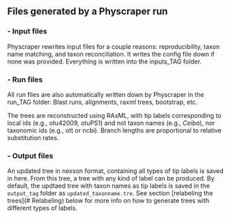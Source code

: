 ## Files generated by a Physcraper run

### - Input files

Physcraper rewrites input files for a couple reasons: reproducibility, taxon name matching, and taxon reconciliation.
It writes the config file down if none was provided. Everything is written into the inputs_TAG folder.

### - Run files

All run files are also automatically written down by Physcraper in the run_TAG folder: Blast runs, alignments, raxml trees, bootstrap, etc.

The trees are reconstructed using RAxML, with tip labels corresponding to local ids (e.g., otu42009, otuPS1) and not taxon names (e.g., *Ceiba*), nor taxonomic ids (e.g., ott or ncbi). Branch lengths are proportional to relative substitution rates.

### - Output files

An updated tree in nexson format, containing all types of tip labels is saved in here.
From this tree, a tree with any kind of label can be produced.
By default, the updtaed tree with taxon names as tip labels is saved
in the `output_tag` folder as `updated_taxonname.tre`. See section [relabeling the trees](# Relabeling) below for more info on how to generate trees with different types of labels.
